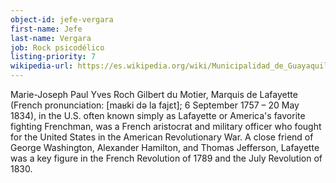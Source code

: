 ```yaml
---
object-id: jefe-vergara
first-name: Jefe
last-name: Vergara
job: Rock psicodélico
listing-priority: 7
wikipedia-url: https://es.wikipedia.org/wiki/Municipalidad_de_Guayaquil
---
```


Marie-Joseph Paul Yves Roch Gilbert du Motier, Marquis de Lafayette (French pronunciation: ​[maʁki də la fajɛt]; 6 September 1757 – 20 May 1834), in the U.S. often known simply as Lafayette or America's favorite fighting Frenchman, was a French aristocrat and military officer who fought for the United States in the American Revolutionary War. A close friend of George Washington, Alexander Hamilton, and Thomas Jefferson, Lafayette was a key figure in the French Revolution of 1789 and the July Revolution of 1830.
